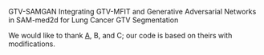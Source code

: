 GTV-SAMGAN Integrating GTV-MFIT and Generative Adversarial Networks in SAM-med2d for Lung Cancer GTV Segmentation

We would like to thank [A](https://github.com/OpenGVLab/SAM-Med2D/tree/main), B, and C; our code is based on theirs with modifications.



